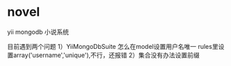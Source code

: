 novel
=====

yii mongodb 小说系统

目前遇到两个问题
1）YiiMongoDbSuite 怎么在model设置用户名唯一
rules里设置array('username','unique'),不行，还报错
2）集合没有办法设置前缀

